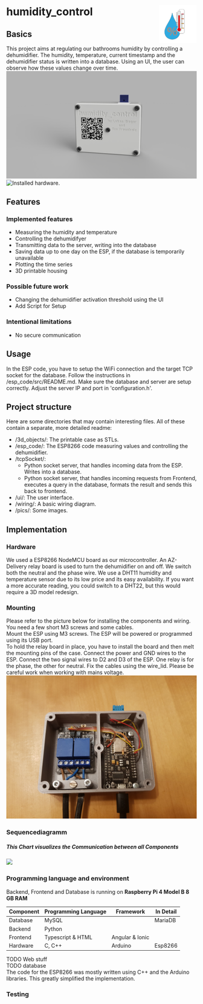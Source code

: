 # humidity_control <img width="100" height="100" align="right" src="./pics/logo.png">
## Basics
This project aims at regulating our bathrooms humidity by controlling a dehumidifier. 
The humidity, temperature, current timestamp and the dehumidifier status is written into a database.
Using an UI, the user can observe how these values change over time.  
![Rendering of the physical hardware](./pics/case_rendering.PNG "Hardware rendering.")
![Installed hardware.](./pics/ttttt.jpg "Installed hardware.")


## Features
### Implemented features
* Measuring the humidity and temperature
* Controlling the dehumidifyer
* Transmitting data to the server, writing into the database
* Saving data up to one day on the ESP, if the database is temporarily unavailable
* Plotting the time series
* 3D printable housing
### Possible future work
* Changing the dehumidifier activation threshold using the UI
* Add Script for Setup
### Intentional limitations
* No secure communication


## Usage
In the ESP code, you have to setup the WiFi connection and the target TCP socket for the database. Follow the instructions in /esp_code/src/README.md.
Make sure the database and server are setup correctly. Adjust the server IP and port in 'configuration.h'.


## Project structure
Here are some directories that may contain interesting files. All of these contain a separate, more detailed readme:
* /3d_objects/: The printable case as STLs.
* /esp_code/: The ESP8266 code measuring values and controlling the dehumidifier.
* /tcpSocket/:
    - Python socket server, that handles incoming data from the ESP. Writes into a database.
    - Python socket server, that handles incoming requests from Frontend, executes a query in the database, formats the result and sends this back to frontend.
* /ui/: The user interface.
* /wiring/: A basic wiring diagram.
* /pics/: Some images.


## Implementation
### Hardware
We used a ESP8266 NodeMCU board as our microcontroller. An AZ-Delivery relay board is used to turn the dehumidifier on and off. We switch both the neutral and the phase wire. We use a DHT11 humidity and temperature sensor due to its low price and its easy availability. If you want a more accurate reading, you could switch to a DHT22, but this would require a 3D model redesign.  

### Mounting
Please refer to the picture below for installing the components and wiring. You need a few short M3 screws and some cables.  
Mount the ESP using M3 screws. The ESP will be powered or programmed using its USB port.  
To hold the relay board in place, you have to install the board and then melt the mounting pins of the case. Connect the power and GND wires to the ESP. Connect the two signal wires to D2 and D3 of the ESP. One relay is for the phase, the other for neutral. Fix the cables using the wire_lid. Please be careful work when working with mains voltage.  
![Installed hardware.](./pics/hum_control_open.jpg "Installed hardware.")

### Sequencediagramm

##### This Chart visualizes the Communication between all Components

[![](https://mermaid.ink/img/pako:eNqVU8tuwjAQ_BXLp6AmP-ADh5ZWRWoPkJ6qXLbxAhGxHez1IUL8e-08oCBA1AfLuzszu5PYe14aiVxwhzuPusRZBWsLqtAsrHevKllRm-WonbHZdPp0kRLMIsj-nMTjWE8maVf6QtWgBfIWk8nkpuwzlFvUUjAXdoXgAl7OgCChSqEjUE3KNgMvZXRSjW1qaAfpQSdKRvYPOBSs0g4txXiuySQuiNUYw4E0IrNAy06T-LJE51a-rls27yRQ3jTArnyYMFZOYUj3sgG9Rpk86H95Yv61_1-fHf5Bm9dcvlmjaWhyhK-xa5DcmyNffCw82ja523gXIUt0vqZLtYgbuwu2MlYBhbEW54ye0-_j4ilXGOCVDHd6H2sFpw0qLLgIRwl2W_BCHwIOPJm81SUXZD2m3DcSaLz_58nX8LeM5WIFtQvJBvS3MeoYY1f-7B9S954OvwfAJAg?type=png)](https://mermaid.live/edit#pako:eNqVU8tuwjAQ_BXLp6AmP-ADh5ZWRWoPkJ6qXLbxAhGxHez1IUL8e-08oCBA1AfLuzszu5PYe14aiVxwhzuPusRZBWsLqtAsrHevKllRm-WonbHZdPp0kRLMIsj-nMTjWE8maVf6QtWgBfIWk8nkpuwzlFvUUjAXdoXgAl7OgCChSqEjUE3KNgMvZXRSjW1qaAfpQSdKRvYPOBSs0g4txXiuySQuiNUYw4E0IrNAy06T-LJE51a-rls27yRQ3jTArnyYMFZOYUj3sgG9Rpk86H95Yv61_1-fHf5Bm9dcvlmjaWhyhK-xa5DcmyNffCw82ja523gXIUt0vqZLtYgbuwu2MlYBhbEW54ye0-_j4ilXGOCVDHd6H2sFpw0qLLgIRwl2W_BCHwIOPJm81SUXZD2m3DcSaLz_58nX8LeM5WIFtQvJBvS3MeoYY1f-7B9S954OvwfAJAg)

### Programming language and environment

Backend, Frontend and Database is running on
**Raspberry Pi 4 Model B 8 GB RAM**

| Component | Programming Language | Framework | In Detail 
| --- | ----------- | --------- | ------- |
| Database | MySQL | |MariaDB
| Backend | Python
| Frontend | Typescript & HTML | Angular & Ionic
| Hardware | C, C++ | Arduino |Esp8266

TODO Web stuff  
TODO database  
The code for the ESP8266 was mostly written using C++ and the Arduino libraries. This greatly simplified the implementation.  

### Testing
